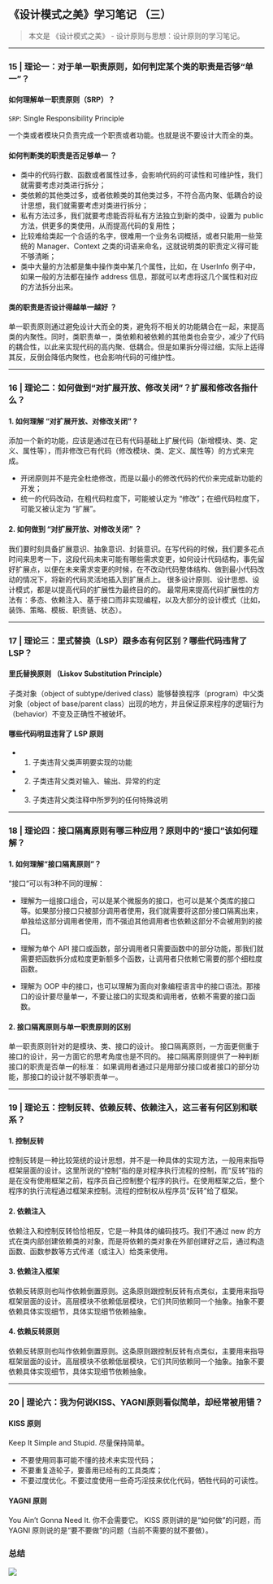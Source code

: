 ## 《设计模式之美》学习笔记 （三）

> 本文是 《设计模式之美》 - 设计原则与思想：设计原则的学习笔记。

----

### 15 | 理论一：对于单一职责原则，如何判定某个类的职责是否够“单一”？

#### 如何理解单一职责原则（SRP）？

`SRP`: Single Responsibility Principle

一个类或者模块只负责完成一个职责或者功能。也就是说不要设计大而全的类。

#### 如何判断类的职责是否足够单一 ？

- 类中的代码行数、函数或者属性过多，会影响代码的可读性和可维护性，我们就需要考虑对类进行拆分；
- 类依赖的其他类过多，或者依赖类的其他类过多，不符合高内聚、低耦合的设计思想，我们就需要考虑对类进行拆分；
- 私有方法过多，我们就要考虑能否将私有方法独立到新的类中，设置为 public 方法，供更多的类使用，从而提高代码的复用性；
- 比较难给类起一个合适的名字，很难用一个业务名词概括，或者只能用一些笼统的 Manager、Context 之类的词语来命名，这就说明类的职责定义得可能不够清晰；
- 类中大量的方法都是集中操作类中某几个属性，比如，在 UserInfo 例子中，如果一般的方法都在操作 address 信息，那就可以考虑将这几个属性和对应的方法拆分出来。

#### 类的职责是否设计得越单一越好 ？

单一职责原则通过避免设计大而全的类，避免将不相关的功能耦合在一起，来提高类的内聚性。同时，类职责单一，类依赖和被依赖的其他类也会变少，减少了代码的耦合性，以此来实现代码的高内聚、低耦合。但是如果拆分得过细，实际上适得其反，反倒会降低内聚性，也会影响代码的可维护性。

----

### 16 | 理论二：如何做到“对扩展开放、修改关闭”？扩展和修改各指什么？

#### 1. 如何理解 “对扩展开放、对修改关闭” ?

添加一个新的功能，应该是通过在已有代码基础上扩展代码（新增模块、类、定义、属性等），而非修改已有代码（修改模块、类、定义、属性等）的方式来完成。

- 开闭原则并不是完全杜绝修改，而是以最小的修改代码的代价来完成新功能的开发；
- 统一的代码改动，在粗代码粒度下，可能被认定为 “修改”；在细代码粒度下，可能又被认定为 “扩展”。

#### 2. 如何做到 “对扩展开放、对修改关闭” ？

我们要时刻具备扩展意识、抽象意识、封装意识。在写代码的时候，我们要多花点时间来思考一下，这段代码未来可能有哪些需求变更，如何设计代码结构，事先留好扩展点，以便在未来需求变更的时候，在不改动代码整体结构、做到最小代码改动的情况下，将新的代码灵活地插入到扩展点上。
很多设计原则、设计思想、设计模式，都是以提高代码的扩展性为最终目的的。
最常用来提高代码扩展性的方法有：多态、依赖注入、基于接口而非实现编程，以及大部分的设计模式（比如，装饰、策略、模板、职责链、状态）。

------
### 17 | 理论三：里式替换（LSP）跟多态有何区别？哪些代码违背了LSP？

#### 里氏替换原则 （Liskov Substitution Principle）

子类对象（object of subtype/derived class）能够替换程序（program）中父类对象（object of base/parent class）出现的地方，并且保证原来程序的逻辑行为（behavior）不变及正确性不被破坏。

#### 哪些代码明显违背了 LSP 原则

- 1. 子类违背父类声明要实现的功能
- 2. 子类违背父类对输入、输出、异常的约定
- 3. 子类违背父类注释中所罗列的任何特殊说明

------
### 18 | 理论四：接口隔离原则有哪三种应用？原则中的“接口”该如何理解？

#### 1. 如何理解“接口隔离原则”？

“接口“可以有3种不同的理解：

- 理解为一组接口组合，可以是某个微服务的接口，也可以是某个类库的接口等。如果部分接口只被部分调用者使用，我们就需要将这部分接口隔离出来，单独给这部分调用者使用，而不强迫其他调用者也依赖这部分不会被用到的接口。

- 理解为单个 API 接口或函数，部分调用者只需要函数中的部分功能，那我们就需要把函数拆分成粒度更新额多个函数，让调用者只依赖它需要的那个细粒度函数。

- 理解为 OOP 中的接口，也可以理解为面向对象编程语言中的接口语法。那接口的设计要尽量单一，不要让接口的实现类和调用者，依赖不需要的接口函数。

#### 2. 接口隔离原则与单一职责原则的区别

单一职责原则针对的是模块、类、接口的设计。
接口隔离原则，一方面更侧重于接口的设计，另一方面它的思考角度也是不同的。
接口隔离原则提供了一种判断接口的职责是否单一的标准： 如果调用者通过只是用部分接口或者接口的部分功能，那接口的设计就不够职责单一。

-----
### 19 | 理论五：控制反转、依赖反转、依赖注入，这三者有何区别和联系？

#### 1. 控制反转

控制反转是一种比较笼统的设计思想，并不是一种具体的实现方法，一般用来指导框架层面的设计。这里所说的“控制”指的是对程序执行流程的控制，而“反转”指的是在没有使用框架之前，程序员自己控制整个程序的执行。在使用框架之后，整个程序的执行流程通过框架来控制。流程的控制权从程序员“反转”给了框架。

#### 2. 依赖注入

依赖注入和控制反转恰恰相反，它是一种具体的编码技巧。我们不通过 new 的方式在类内部创建依赖类的对象，而是将依赖的类对象在外部创建好之后，通过构造函数、函数参数等方式传递（或注入）给类来使用。

#### 3. 依赖注入框架

依赖反转原则也叫作依赖倒置原则。这条原则跟控制反转有点类似，主要用来指导框架层面的设计。高层模块不依赖低层模块，它们共同依赖同一个抽象。抽象不要依赖具体实现细节，具体实现细节依赖抽象。

#### 4. 依赖反转原则

依赖反转原则也叫作依赖倒置原则。这条原则跟控制反转有点类似，主要用来指导框架层面的设计。高层模块不依赖低层模块，它们共同依赖同一个抽象。抽象不要依赖具体实现细节，具体实现细节依赖抽象。

-----
### 20 | 理论六：我为何说KISS、YAGNI原则看似简单，却经常被用错？

#### KISS 原则

Keep It Simple and Stupid.
尽量保持简单。

- 不要使用同事可能不懂的技术来实现代码；
- 不要重复造轮子，要善用已经有的工具类库；
- 不要过度优化。不要过度使用一些奇巧淫技来优化代码，牺牲代码的可读性。

#### YAGNI 原则

You Ain’t Gonna Need It.
你不会需要它。
KISS 原则讲的是“如何做”的问题，而 YAGNI 原则说的是“要不要做”的问题（当前不需要的就不要做）。


### 总结

![](https://seven-blog-2019.oss-cn-beijing.aliyuncs.com/编程方法论.png)
